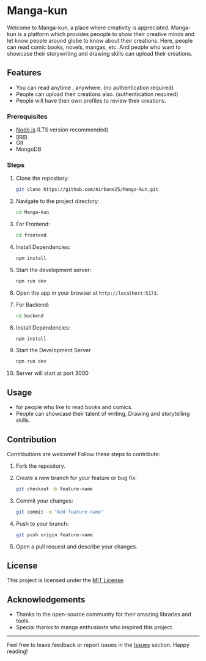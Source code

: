 # Manga-kun
Welcome to Manga-kun, a place where creativity is appreciated. Manga-kun is a platform which provides peoople to show their creative minds and let know people around globe to know about their creations. Here, people can read comic books, novels, mangas, etc. And people who want to showcase their storywriting and drawing skills can upload their creations.

## Features
- You can read anytime , anywhere. (no authentication required)
- People can upload their creations also. (authentication required)
- People will have their own profiles to review their creations.

### Prerequisites

- [Node.js](https://nodejs.org/) (LTS version recommended)
- [npm](https://www.npmjs.com/)
- Git
- MongoDB

### Steps

1. Clone the repository:

   ```bash
   git clone https://github.com/Airbone25/Manga-kun.git
   ```

2. Navigate to the project directory:

   ```bash
   cd Manga-kun
   ```

3. For Frontend:

   ```bash
   cd frontend
   ```

4. Install Dependencies: 
    ```bash
    npm install
    ```

5. Start the development server:

   ```bash
   npm run dev
   ```

6. Open the app in your browser at `http://localhost:5173`.

7. For Backend: 
    ```bash
    cd backend
    ```

8. Install Dependencies: 
    ```bash
    npm install
    ```

9. Start the Development Server
    ```bash
    npm run dev
    ```

10. Server will start at port 3000


## Usage
- for people who like to read books and comics.
- People can showcase their talent of writing, Drawing and storytelling skills.


## Contribution

Contributions are welcome! Follow these steps to contribute:

1. Fork the repository.
2. Create a new branch for your feature or bug fix:

   ```bash
   git checkout -b feature-name
   ```

3. Commit your changes:

   ```bash
   git commit -m "Add feature-name"
   ```

4. Push to your branch:

   ```bash
   git push origin feature-name
   ```

5. Open a pull request and describe your changes.

## License

This project is licensed under the [MIT License](LICENSE).

## Acknowledgements

- Thanks to the open-source community for their amazing libraries and tools.
- Special thanks to manga enthusiasts who inspired this project.

---

Feel free to leave feedback or report issues in the [Issues](https://github.com/Airbone25/Manga-kun/issues) section. Happy reading!
